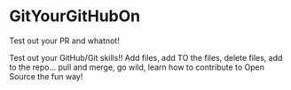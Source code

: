 # GitYourGitHubOn
Test out your PR and whatnot!


Test out your GitHub/Git skills!! Add files, add TO the files, delete files, add to the repo... pull and merge, go wild, learn how to contribute to Open Source the fun way!
